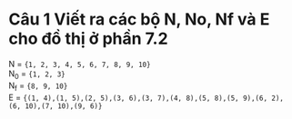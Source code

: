 # Câu 1 Viết ra các bộ N, No, Nf và E cho đồ thị ở phần 7.2
 N = ```{1, 2, 3, 4, 5, 6, 7, 8, 9, 10}```<br/>
 N<sub>0</sub> = ```{1, 2, 3}```<br/>
 N<sub>f</sub> = ```{8, 9, 10}```<br/>
 E = ```{(1, 4),(1, 5),(2, 5),(3, 6),(3, 7),(4, 8),(5, 8),(5, 9),(6, 2),(6, 10),(7, 10),(9, 6)}```<br/>